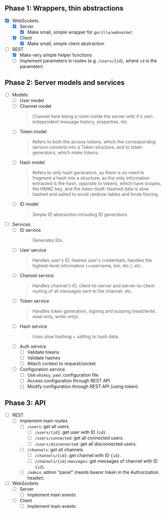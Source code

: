 ## Phase 1: Wrappers, thin abstractions

- [x] WebSockets
  - [x] Server
    - [x] Make small, simple wrapper for `gorilla/websocket`
  - [x] Client
    - [x] Make small, simple client abstraction
- [ ] REST
  - [x] Make very simple helper functions
  - [ ] Implement parameters in routes (e.g. `/users/{id}`, where `id` is the parameter)

## Phase 2: Server models and services

- [ ] Models
  - [ ] User model
  - [ ] Channel model
    > Channel here being a room inside the server with it's own independent message history, properties, etc.
  - [ ] Token model
    > Refers to both the access tokens, which the corresponding service converts into a Token structure, and to token generators, which make tokens.
  - [ ] Hash model
    > Refers to only hash generators, as there is no need to fragment a hash into a structure, as the only information extracted is the hash, opposite to tokens, which have scopes, the HMAC key, and the token itself.
    > Hashed data is slow hashed and salted to avoid rainbow tables and brute forcing.
  - [ ] ID model
    > Simple ID abstraction including ID generators.
- [ ] Services
  - [ ] ID service
    > Generates IDs.
  - [ ] User service
    > Handles user's ID, hashes user's credentials, handles the highest-level information (=username, bio, etc.), etc.
  - [ ] Channel service
    > Handles channel's ID, client-to-server and server-to-client routing of all messages sent to the channel, etc.
  - [ ] Token service
    > Handles token generation, signing and scoping (read/write, read-only, write-only).
  - [ ] Hash service
    > Uses slow hashing + salting to hash data.
  - [ ] Auth service
    - [ ] Validate tokens
    - [ ] Validate hashes
    - [ ] Attach context to request/socket
  - [ ] Configuration service
    - [ ] Use `whimsy.yaml` configuration file
    - [ ] Access configuration through REST API
    - [ ] Modify configuration through REST API (using token)

## Phase 3: API

- [ ] REST
  - [ ] Implement main routes
    - [ ] `/users`: get all users
      - [ ] `/users/{id}`: get user with ID `{id}`.
      - [ ] `/users/connected`: get all connected users.
      - [ ] `/users/disconnected`: get all disconnected users.
    - [ ] `/channels`: get all channels
      - [ ] `/channels/{id}`: get channel with ID `{id}`.
      - [ ] `/channels/{id}/messages`: get messages of channel with ID `{id}`.
    - [ ] `/admin`: admin "panel" (needs bearer token in the Authorization header).
- [ ] WebSockets
  - [ ] Server
    - [ ] Implement main events
  - [ ] Client
    - [ ] Implement main events
